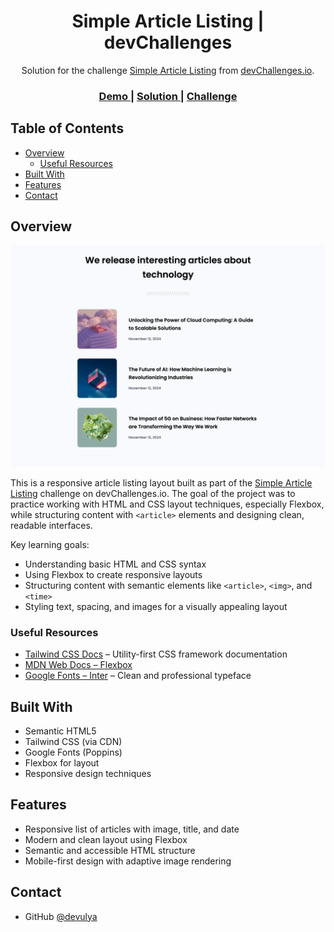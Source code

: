 <h1 align="center">Simple Article Listing | devChallenges</h1>

<div align="center">
   Solution for the challenge <a href="https://devchallenges.io/challenge/html-css-article-listing-page-BdKjFdZhMvIjvWqVmeS3" target="_blank">Simple Article Listing</a> from <a href="https://devchallenges.io" target="_blank">devChallenges.io</a>.
</div>

<div align="center">
  <h3>
    <a href="https://devulya.github.io/Simple-Article-Listing">
      Demo
    </a>
    <span> | </span>
    <a href="https://github.com/devulya/Simple-Article-Listing">
      Solution
    </a>
    <span> | </span>
    <a href="https://devchallenges.io/challenge/html-css-article-listing-page-BdKjFdZhMvIjvWqVmeS3">
      Challenge
    </a>
  </h3>
</div>

## Table of Contents

- [Overview](#overview)
  - [Useful Resources](#useful-resources)
- [Built With](#built-with)
- [Features](#features)
- [Contact](#contact)

## Overview

![screenshot](./screenshot.png)

This is a responsive article listing layout built as part of the [Simple Article Listing](https://devchallenges.io/challenge/html-css-article-listing-page-BdKjFdZhMvIjvWqVmeS3) challenge on devChallenges.io. The goal of the project was to practice working with HTML and CSS layout techniques, especially Flexbox, while structuring content with `<article>` elements and designing clean, readable interfaces.

Key learning goals:
- Understanding basic HTML and CSS syntax
- Using Flexbox to create responsive layouts
- Structuring content with semantic elements like `<article>`, `<img>`, and `<time>`
- Styling text, spacing, and images for a visually appealing layout

### Useful Resources

- [Tailwind CSS Docs](https://tailwindcss.com/docs) – Utility-first CSS framework documentation
- [MDN Web Docs – Flexbox](https://developer.mozilla.org/en-US/docs/Web/CSS/CSS_flexible_box_layout/Basic_concepts_of_flexbox)
- [Google Fonts – Inter](https://fonts.google.com/specimen/Inter) – Clean and professional typeface

## Built With

- Semantic HTML5
- Tailwind CSS (via CDN)
- Google Fonts (Poppins)
- Flexbox for layout
- Responsive design techniques

## Features

- Responsive list of articles with image, title, and date
- Modern and clean layout using Flexbox
- Semantic and accessible HTML structure
- Mobile-first design with adaptive image rendering

## Contact

- GitHub [@devulya](https://github.com/devulya)
